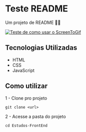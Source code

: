 # Teste README
Um projeto de README 🚀🚀

[<img src="ScreenToGifTest.gif" alt="Teste de como usar o ScreenToGif">](https://google.com)

## Tecnologias Utilizadas
- HTML
- CSS
- JavaScript

## Como utilizar

1 - Clone pro projeto
```
git clone <url>
```
2 - Acesse a pasta do projeto
```
cd Estudos-FrontEnd
```

